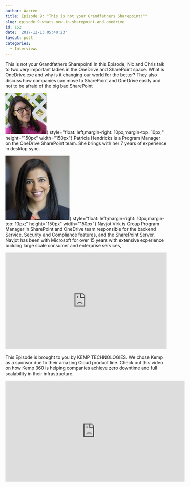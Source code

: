 ```yaml
---
author: Warren
title: Episode 9: "This is not your Grandfathers Sharepoint!""
slug: episode-9-whats-new-in-sharepoint-and-onedrive
id: 152
date: '2017-12-13 05:40:23'
layout: post
categories:
  - Interviews
---
```


This is not your Grandfathers Sharepoint! In this Episode, Nic and Chris talk to two very important ladies in the OneDrive and SharePoint space. What is OneDrive.exe and why is it changing our world for the better? They also discuss how companies can move to SharePoint and OneDrive easily and not to be afraid of the big bad SharePoint

![Patricia](/images/uploads/2017/12/biggest.png){:style="float: left;margin-right: 10px;margin-top: 10px;" height="150px" width="150px"} Patricia Hendricks is a Program Manager on the OneDrive SharePoint team. She brings with her 7 years of experience in desktop sync.

![Navjot](/images/uploads/2017/12/215876.jpeg){:style="float: left;margin-right: 10px;margin-top: 10px;" height="150px" width="150px"} Navjot Virk is Group Program Manager in SharePoint and OneDrive team responsible for the backend Service, Security and Compliance features, and the SharePoint Server. Navjot has been with Microsoft for over 15 years with extensive experience building large scale consumer and enterprise services,

<p><iframe width="100%" height="300" scrolling="no" frameborder="no" allow="autoplay" src="https://w.soundcloud.com/player/?url=https%3A//api.soundcloud.com/tracks/372945749&color=%23ff5500&auto_play=false&hide_related=false&show_comments=true&show_user=true&show_reposts=false&show_teaser=true&visual=true"></iframe></p>

This Episode is brought to you by KEMP TECHNOLOGIES. We chose Kemp as a sponsor due to their amazing Cloud product line. Check out this video on how Kemp 360 is helping companies achieve zero downtime and full scalability in their infrastructure.
<p><iframe width="560" height="315" src="https://www.youtube.com/embed/dVvHokor9wc" frameborder="0" allow="accelerometer; autoplay; encrypted-media; gyroscope; picture-in-picture" allowfullscreen></iframe></p>
